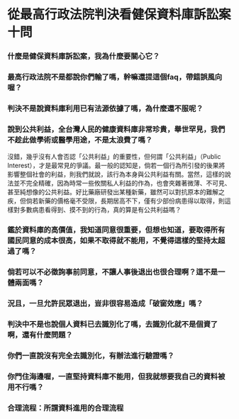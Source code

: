 # 從最高行政法院判決看健保資料庫訴訟案十問

### 什麼是健保資料庫訴訟案，我為什麼要關心它？

### 最高行政法院不是都說你們輸了嗎，幹嘛還提這個faq，帶錯誤風向喔？

### 判決不是說資料庫利用已有法源依據了嗎，為什麼還不服呢？

### 說到公共利益，全台灣人民的健康資料庫非常珍貴，舉世罕見，我們不趁此做學術或醫學用途，不是太浪費了嗎？

沒錯，幾乎沒有人會否認「公共利益」的重要性，但何謂「公共利益」（Public Interest），才是最常見的爭議。最一般的認知是，倘若一個行為所引發的後果將影響整個社會的利益，則我們就說，該行為本身與公共利益有關。當然，這樣的說法並不完全精確，因為時常一些攸關私人利益的作為，也會夾雜著微薄、不可見、甚至純想像的公共利益。好比藥廠研發出某種新藥，雖然可以對抗原本的難解之疾，但倘若新藥的價格毫不受限，長期居高不下，僅有少部份病患得以取得，則這樣對多數病患看得到、摸不到的行為，真的算是有公共利益嗎？

### 鑑於資料庫的高價值，我知道同意很重要，但想也知道，要取得所有國民同意的成本很高，如果不取得就不能用，不覺得這樣的堅持太超過了嗎？

### 倘若可以不必徵詢事前同意，不讓人事後退出也很合理啊？這不是一體兩面嗎？

### 況且，一旦允許民眾退出，豈非很容易造成「破窗效應」嗎？

### 判決中不是也說個人資料已去識別化了嗎，去識別化就不是個資了啊，還有什麼問題？

### 你們一直說沒有完全去識別化，有辦法進行驗證嗎？

### 你門住海邊喔，一直堅持資料庫不能用，但我就想要我自己的資料被用不行嗎？

### 合理流程：所謂資料進用的合理流程
